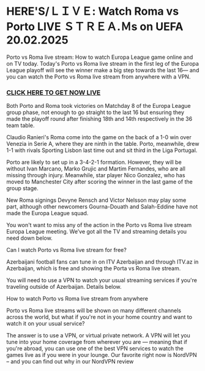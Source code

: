 # HERE'S/ＬＩＶＥ: Watch Roma vs Porto LIVE ＳＴＲＥＡ.Ｍs on UEFA 20.02.2025

Porto vs Roma live stream: How to watch Europa League game online and on TV today. Today's Porto vs Roma live stream in the first leg of the Europa League playoff will see the winner make a big step towards the last 16— and you can watch the Porto vs Roma live stream from anywhere with a VPN.

### [CLICK HERE TO GET NOW LIVE](https://trusthubmedia.com/app/aff/go/watchtvhere?i=1)

Both Porto and Roma took victories on Matchday 8 of the Europa League group phase, not enough to go straight to the last 16 but ensuring they made the playoff round after finishing 18th and 14th respectively in the 36 team table.

Claudio Ranieri's Roma come into the game on the back of a 1-0 win over Venezia in Serie A, where they are ninth in the table. Porto, meanwhile, drew 1-1 with rivals Sporting Lisbon last time out and sit third in the Liga Portugal.

Porto are likely to set up in a 3-4-2-1 formation. However, they will be without Ivan Marcano, Marko Grujic and Martim Fernandes, who are all missing through injury. Meanwhile, star player Nico Gonzalez, who has moved to Manchester City after scoring the winner in the last game of the group stage.

New Roma signings Devyne Rensch and Victor Nelsson may play some part, although other newcomers Gourna-Douath and Salah-Eddine have not made the Europa League squad.

You won't want to miss any of the action in the Porto vs Roma live stream Europa League meeting. We’ve got all the TV and streaming details you need down below.

Can I watch Porto vs Roma live stream for free?

Azerbaijani football fans can tune in on ITV Azerbaijan and through ITV.az in Azerbaijan, which is free and showing the Porta vs Roma live stream.

You will need to use a VPN to watch your usual streaming services if you're traveling outside of Azerbaijan. Details below.

How to watch Porto vs Roma live stream from anywhere

Porto vs Roma live streams will be shown on many different channels across the world, but what if you're not in your home country and want to watch it on your usual service?

The answer is to use a VPN, or virtual private network. A VPN will let you tune into your home coverage from wherever you are — meaning that if you're abroad, you can use one of the best VPN services to watch the games live as if you were in your lounge. Our favorite right now is NordVPN – and you can find out why in our NordVPN review
